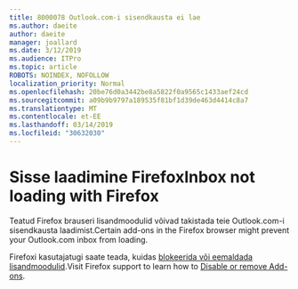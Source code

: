 ```yaml
---
title: 8000078 Outlook.com-i sisendkausta ei lae
ms.author: daeite
author: daeite
manager: joallard
ms.date: 3/12/2019
ms.audience: ITPro
ms.topic: article
ROBOTS: NOINDEX, NOFOLLOW
localization_priority: Normal
ms.openlocfilehash: 20be76d0a3442be8a5822f0a9565c1433aef24cd
ms.sourcegitcommit: a09b9b9797a189535f81bf1d39de463d4414c8a7
ms.translationtype: MT
ms.contentlocale: et-EE
ms.lasthandoff: 03/14/2019
ms.locfileid: "30632030"
---
```

# <a name="inbox-not-loading-with-firefox"></a><span data-ttu-id="c6c40-102">Sisse laadimine Firefox</span><span class="sxs-lookup"><span data-stu-id="c6c40-102">Inbox not loading with Firefox</span></span>

<span data-ttu-id="c6c40-103">Teatud Firefox brauseri lisandmoodulid võivad takistada teie Outlook.com-i sisendkausta laadimist.</span><span class="sxs-lookup"><span data-stu-id="c6c40-103">Certain add-ons in the Firefox browser might prevent your Outlook.com inbox from loading.</span></span>
  
<span data-ttu-id="c6c40-104">Firefoxi kasutajatugi saate teada, kuidas [blokeerida või eemaldada lisandmoodulid](https://support.mozilla.org/kb/disable-or-remove-add-ons).</span><span class="sxs-lookup"><span data-stu-id="c6c40-104">Visit Firefox support to learn how to [Disable or remove Add-ons](https://support.mozilla.org/kb/disable-or-remove-add-ons).</span></span>

